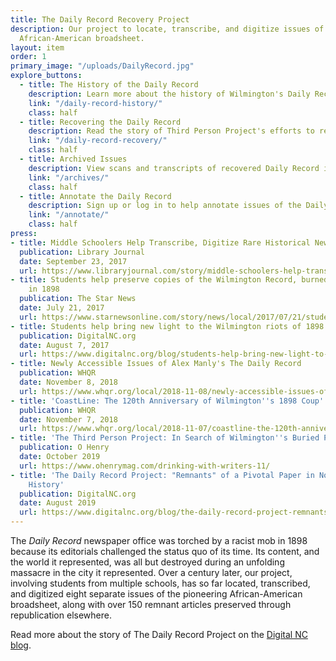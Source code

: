 ```yaml
---
title: The Daily Record Recovery Project
description: Our project to locate, transcribe, and digitize issues of the pioneering
  African-American broadsheet.
layout: item
order: 1
primary_image: "/uploads/DailyRecord.jpg"
explore_buttons:
  - title: The History of the Daily Record
    description: Learn more about the history of Wilmington's Daily Record
    link: "/daily-record-history/"
    class: half
  - title: Recovering the Daily Record
    description: Read the story of Third Person Project's efforts to recover the Daily Record
    link: "/daily-record-recovery/"
    class: half
  - title: Archived Issues
    description: View scans and transcripts of recovered Daily Record issues
    link: "/archives/"
    class: half
  - title: Annotate the Daily Record
    description: Sign up or log in to help annotate issues of the Daily Record
    link: "/annotate/"
    class: half
press:
- title: Middle Schoolers Help Transcribe, Digitize Rare Historical Newspapers
  publication: Library Journal
  date: September 23, 2017
  url: https://www.libraryjournal.com/story/middle-schoolers-help-transcribe-digitize-rare-historical-newspapers
- title: Students help preserve copies of the Wilmington Record, burned by whites
    in 1898
  publication: The Star News
  date: July 21, 2017
  url: https://www.starnewsonline.com/story/news/local/2017/07/21/students-help-preserve-copies-of-wilmington-record-burned-by-whites-in-1898/20104478007/
- title: Students help bring new light to the Wilmington riots of 1898
  publication: DigitalNC.org
  date: August 7, 2017
  url: https://www.digitalnc.org/blog/students-help-bring-new-light-to-the-wilmington-riots-of-1898/
- title: Newly Accessible Issues of Alex Manly's The Daily Record
  publication: WHQR
  date: November 8, 2018
  url: https://www.whqr.org/local/2018-11-08/newly-accessible-issues-of-alex-manlys-the-daily-record
- title: 'CoastLine: The 120th Anniversary of Wilmington''s 1898 Coup'
  publication: WHQR
  date: November 7, 2018
  url: https://www.whqr.org/local/2018-11-07/coastline-the-120th-anniversary-of-wilmingtons-1898-coup
- title: 'The Third Person Project: In Search of Wilmington''s Buried Past'
  publication: O Henry
  date: October 2019
  url: https://www.ohenrymag.com/drinking-with-writers-11/
- title: 'The Daily Record Project: "Remnants" of a Pivotal Paper in North Carolina''s
    History'
  publication: DigitalNC.org
  date: August 2019
  url: https://www.digitalnc.org/blog/the-daily-record-project-remnants/
---
```


The *Daily Record* newspaper office was torched by a racist mob in 1898 because its editorials challenged the status quo of its time. Its content, and the world it represented, was all but destroyed during an unfolding massacre in the city it represented. Over a century later, our project, involving students from multiple schools, has so far located, transcribed, and digitized eight separate issues of the pioneering African-American broadsheet, along with over 150 remnant articles preserved through republication elsewhere.  

Read more about the story of The Daily Record Project on the [Digital NC blog](https://www.digitalnc.org/blog/the-daily-record-project-remnants/).

